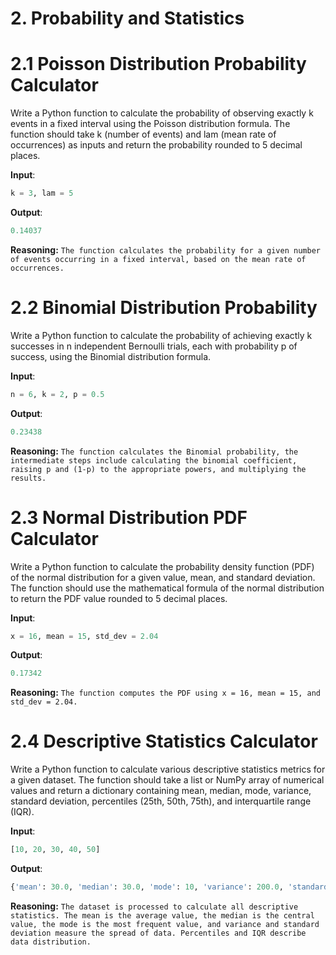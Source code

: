 # 2. Probability and Statistics

# 2.1 Poisson Distribution Probability Calculator
Write a Python function to calculate the probability of observing exactly k events in a fixed interval using the Poisson distribution formula. The function should take k (number of events) and lam (mean rate of occurrences) as inputs and return the probability rounded to 5 decimal places.

**Input**:
```python
k = 3, lam = 5
```

**Output**:
```python
0.14037
```

**Reasoning:**
```The function calculates the probability for a given number of events occurring in a fixed interval, based on the mean rate of occurrences.``` 

# 2.2 Binomial Distribution Probability
Write a Python function to calculate the probability of achieving exactly k successes in n independent Bernoulli trials, each with probability p of success, using the Binomial distribution formula.

**Input**:
```python
n = 6, k = 2, p = 0.5
```

**Output**:
```python
0.23438
```

**Reasoning:**
```The function calculates the Binomial probability, the intermediate steps include calculating the binomial coefficient, raising p and (1-p) to the appropriate powers, and multiplying the results.``` 

# 2.3 Normal Distribution PDF Calculator
Write a Python function to calculate the probability density function (PDF) of the normal distribution for a given value, mean, and standard deviation. The function should use the mathematical formula of the normal distribution to return the PDF value rounded to 5 decimal places. 

**Input**:
```python
x = 16, mean = 15, std_dev = 2.04
```

**Output**:
```python
0.17342
```

**Reasoning:**
```The function computes the PDF using x = 16, mean = 15, and std_dev = 2.04.``` 

# 2.4 Descriptive Statistics Calculator
Write a Python function to calculate various descriptive statistics metrics for a given dataset. The function should take a list or NumPy array of numerical values and return a dictionary containing mean, median, mode, variance, standard deviation, percentiles (25th, 50th, 75th), and interquartile range (IQR).

**Input**:
```python
[10, 20, 30, 40, 50]
```

**Output**:
```python
{'mean': 30.0, 'median': 30.0, 'mode': 10, 'variance': 200.0, 'standard_deviation': 14.142135623730951, '25th_percentile': 20.0, '50th_percentile': 30.0, '75th_percentile': 40.0, 'interquartile_range': 20.0}
```

**Reasoning:**
```The dataset is processed to calculate all descriptive statistics. The mean is the average value, the median is the central value, the mode is the most frequent value, and variance and standard deviation measure the spread of data. Percentiles and IQR describe data distribution.``` 